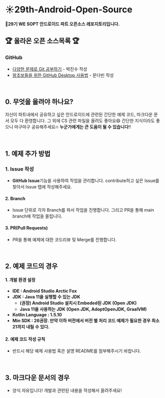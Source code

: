 # :sunny:29th-Android-Open-Source
**🌱29기 WE SOPT 안드로이드 파트 오픈소스 레포지토리입니다.**

## 🏆 올라온 오픈 소스목록 🏆
### GitHub
- [다양한 문제로 Git 공부하기](https://github.com/29th-WE-SOPT-Android-Part/29th-Android-Open-Source/blob/main/Git/Learn-Git-with-various-problems.md) - 박진수 작성
- [왕초보들을 위한 GitHub Desktop 사용법](https://github.com/29th-WE-SOPT-Android-Part/29th-Android-Open-Source/blob/main/Git/HowtouseGithubDesktop.md) - 문다빈 작성

<br>

## 0. 무엇을 올려야 하나요?

자신이 파트내에서 공유하고 싶은 안드로이드에 관련된 간단한 예제 코드, 마크다운 문서 모두 다 환영합니다. 그 외에 CS 관련 파일을 올려도 좋아요:smile: 간단한 지식이라도 좋으니 마구마구 공유해주세요:fire: **누군가에게는 큰 도움이​ 될 수 있습니다**‼️

<br>

## 1. 예제 추가 방법

### 1. Issue 작성

- **GitHub Issue**기능을 사용하여 작업을 관리합니다. contribute하고 싶은 Issue를 찾아서 Issue 탭에 작성해주세요.

#### 2. Branch

- Issue 단위로 각자 Branch를 파서 작업을 진행합니다. 그리고 PR을 통해 main branch에 작업을 올립니다.

#### 3. PR(Pull Requests)

- PR을 통해 예제에 대한 코드리뷰 및 Merge를 진행합니다.

<br>

## 2. 예제 코드의 경우

#### 1. 개발 환경 설정

- **IDE : Android Studio Arctic Fox**
- **JDK : Java 11을 실행할 수 있는 JDK**
  - **(권장) Android Studio 설치시 Embeded된 JDK (Open JDK)**
  - **Java 11을 사용하는 JDK (Open JDK, AdoptOpenJDK, GraalVM)**
- **Kotlin Language : 1.5.10**
- **Min SDK : 26권장. 만약 이하 버전에서 버전 별 처리 코드 예제가 필요한 경우 최소 21까지 내릴 수 있다.**

#### 2. 예제 코드 작성 규칙

- 반드시 해당 예제 사용법 혹은 설명 README를 첨부해주시기 바랍니다.

<br>

## 3. 마크다운 문서의 경우

- 양식 자유입니다! 개발과 관련된 내용을 작성해서 올려주세요!

